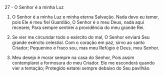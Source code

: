 27 - O Senhor é a minha Luz

1. O Senhor é a minha Luz e minha eterna Salvação.
   Nada devo eu temer, pois Ele é meu fiel Guardião,
   O Senhor é o meu Deus, nada aqui recearei;
   Para sempre sentirei a providência do meu grande Rei.

2. Se vier me circundar todo o exército do mal,
   O Senhor enviará Seu grande exército celestial.
   Com o coração em paz, sirvo ao santo Criador;
   Pequenino e fraco sou, mas meu Refúgio é Deus, meu Senhor.

3. Meu desejo é morar sempre na casa do Senhor,
   Pois assim contemplarei a formosura do meu Criador.
   Ele me esconderá quando vier a tentação;
   Protegido estarei sempre debaixo do Seu pavilhão.
